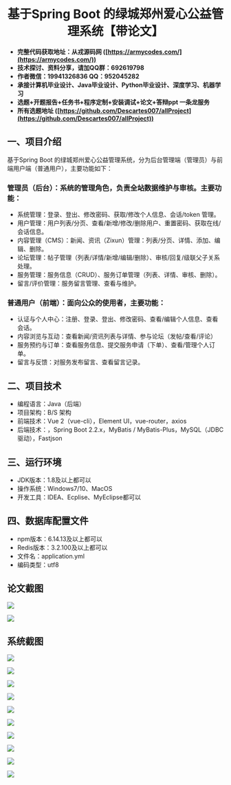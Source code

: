 ﻿<h1 align="center">基于Spring Boot 的绿城郑州爱心公益管理系统【带论文】</h1></p>

- <b>完整代码获取地址：从戎源码网 ([https://armycodes.com/](https://armycodes.com/))</b>
- <b>技术探讨、资料分享，请加QQ群：692619798</b>
- <b>作者微信：19941326836  QQ：952045282</b>
- <b>承接计算机毕业设计、Java毕业设计、Python毕业设计、深度学习、机器学习</b>
- <b>选题+开题报告+任务书+程序定制+安装调试+论文+答辩ppt 一条龙服务</b>
- <b>所有选题地址 ([https://github.com/Descartes007/allProject](https://github.com/Descartes007/allProject)) </b>

## 一、项目介绍

基于Spring Boot 的绿城郑州爱心公益管理系统，分为后台管理端（管理员）与前端用户端（普通用户），主要功能如下：
### 管理员（后台）：系统的管理角色，负责全站数据维护与审核。主要功能：
- 系统管理：登录、登出、修改密码、获取/修改个人信息、会话/token 管理。
- 用户管理：用户列表/分页、查看/新增/修改/删除用户、重置密码、获取在线/会话信息。
- 内容管理（CMS）：新闻、资讯（Zixun）管理：列表/分页、详情、添加、编辑、删除。
- 论坛管理：帖子管理（列表/详情/新增/编辑/删除）、审核/回复/级联父子关系处理。
- 服务管理：服务信息（CRUD）、服务订单管理（列表、详情、审核、删除）。
- 留言/评价管理：服务留言管理、查看与维护。
### 普通用户（前端）：面向公众的使用者，主要功能：
- 认证与个人中心：注册、登录、登出、修改密码、查看/编辑个人信息、查看会话。
- 内容浏览与互动：查看新闻/资讯列表与详情、参与论坛（发帖/查看/评论）
- 服务预约与订单：查看服务信息、提交服务申请（下单）、查看/管理个人订单。
- 留言与反馈：对服务发布留言、查看留言记录。

## 二、项目技术

- 编程语言：Java（后端）
- 项目架构：B/S 架构
- 前端技术：Vue 2（vue-cli），Element UI，vue-router，axios
- 后端技术：，Spring Boot 2.2.x，MyBatis / MyBatis-Plus，MySQL（JDBC 驱动），Fastjson


## 三、运行环境

- JDK版本：1.8及以上都可以
- 操作系统：Windows7/10、MacOS
- 开发工具：IDEA、Ecplise、MyEclipse都可以

## 四、数据库配置文件

- npm版本：6.14.13及以上都可以
- Redis版本：3.2.100及以上都可以
- 文件名：application.yml
- 编码类型：utf8

## 论文截图

![](screenshot/1.png)

![](screenshot/2.png)

## 系统截图

![](screenshot/3.png)

![](screenshot/4.png)

![](screenshot/5.png)

![](screenshot/6.png)

![](screenshot/7.png)

![](screenshot/8.png)

![](screenshot/9.png)

![](screenshot/10.png)

![](screenshot/11.png)

![](screenshot/12.png)
